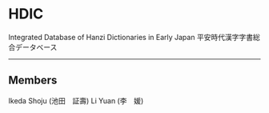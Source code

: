 HDIC
====
Integrated Database of Hanzi Dictionaries in Early Japan
平安時代漢字字書総合データベース

---

## Members
Ikeda Shoju (池田　証壽)
Li Yuan (李　媛)

